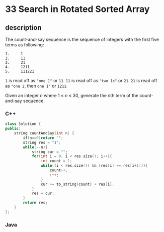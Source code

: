 # 33 Search in Rotated Sorted Array

## description
The count-and-say sequence is the sequence of integers with the first five terms as following:

```
1.     1
2.     11
3.     21
4.     1211
5.     111221
```

`1` is read off as `"one 1"` or `11`.
`11` is read off as `"two 1s"` or `21`.
`21` is read off as `"one 2`, then `one 1"` or `1211`.

Given an integer *n* where 1 ≤ *n* ≤ 30, generate the *n*th term of the count-and-say sequence.

### C++

```c++
class Solution {
public:
    string countAndSay(int n) {
        if(n==0)return "";
        string res = "1";
        while(--n){
            string cur = "";
            for(int i = 0; i < res.size(); i++){
                int count = 1;
                while((i < res.size()) && (res[i] == res[i+1])){
                    count++;
                    i++;
                }
                cur += to_string(count) + res[i];
            }
            res = cur;
        }
        return res;
    }
};
```

### Java
```java

```

